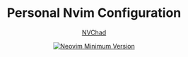 <h1 align="center">Personal Nvim Configuration</h1>

<div align="center">
	<a href="https://nvchad.com/">NVChad</a>
</div> 

<div align="center">
 
[![Neovim Minimum Version](https://img.shields.io/badge/Neovim-0.8.3-blueviolet.svg?style=flat-square&logo=Neovim&color=90E59A&logoColor=white)](https://github.com/neovim/neovim)

</div>


